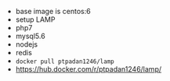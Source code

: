 - base image is centos:6
- setup LAMP
- php7
- mysql5.6
- nodejs
- redis
- `docker pull ptpadan1246/lamp`
- https://hub.docker.com/r/ptpadan1246/lamp/
